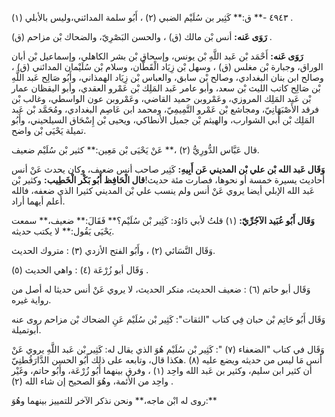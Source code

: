 ٤٩٤٣ -** ق:** كَثِير بن سُلَيْم الضبي (٢) ، أَبُو سلمة المدائني،وليس بالأبلي (١) .

**رَوَى عَنه:** أنس بْن مالك (ق) ، والحسن البَصْرِيّ، والضحاك بْن مزاحم (ق) .

**رَوَى عَنه:** أَحْمَد بْن عَبد اللَّهِ بْن يونس، وإسحاق بْن بشر الكاهلي، وإسماعيل بْن أبان الوراق، وجبارة بْن مغلس (ق) ، وسهل بْن زِيَاد الْقَطَّان، وسلام بْن سُلَيْمان المدائني (ق) ، وصالح ابن بنان البغدادي، وصالح بْن سابق، والعباس بْن زِيَاد الهمذاني، وأَبُو صَالِح عَبد اللَّهِ بْن صَالِح كاتب الليث بْن سعد، وأبو عامر عَبد المَلِك بْن عَمْرو العقدي، وأبو اليقظان عمار بْن عَبد المَلِك المروزي، وعَمْروبن حميد القاضي، وعَمْروبن عون الواسطي، وغالب بْن فرقد الأَصْبَهَانِيّ، ومجاشع بْن عَمْرو التَّمِيمِيّ، ومحمد ابن عَاصِم البغدادي، ومُحَمَّد بْن عَبد المَلِك بْن أَبي الشوارب، والهيثم بْن جميل الأنطاكي، ويحيى بْن إِسْحَاق السيلحيني، وأَبُو تميلة يَحْيَى بْن واضح.

قال عَبَّاس الدُّورِيُّ (٢) ،** عَنْ يَحْيَى بْن مَعِين:** كثير بْن سُلَيْم ضعيف.

**وَقَال عَبد الله بْن علي بْن المديني عَن أَبِيهِ:** كَثِير صاحب أنس ضعيف، وكان يحدث عَنْ أنس أحاديث يسيرة خمسة أو نحوها، فصارت مئة حديث!**قال الْحَافِظ أَبُو بَكْر الْخَطِيب:** وكثير بْن عَبد الله الإبلي أيضا يروي عَنْ أنس ولم ينسب علي بْن المديني كثيرا الذي ضعفه، فالله أعلم أيهما أراد.

**وَقَال أَبُو عُبَيد الآجُرِّيّ:** (١) قلتُ لأبي دَاوُد: كَثِير بْن سُلَيْم؟** فَقَالَ:** ضعيف،** سمعت يَحْيَى يَقُول:** لا يكتب حديثه.

وَقَال النَّسَائي (٢) ، وأَبُو الفتح الأزدي (٣) : متروك الحديث.

وَقَال أبو زُرْعَة (٤) : واهي الحديث (٥) .

وَقَال أبو حاتم (٦) : ضعيف الحديث، منكر الحديث، لا يروي عَنْ أنس حديثا له أصل من رواية غيره.

وَقَال أَبُو حَاتِم بْن حبان فِي كتاب "الثقات": كَثِير بْن سُلَيْم عَنِ الضحاك بْن مزاحم روى عنه أبوتميلة.

وَقَال في كتاب "الضعفاء (٧) ": كَثِير بْن سُلَيْم هُوَ الذي يقال له: كَثِير بْن عَبد اللَّهِ يروي عَنْ أنس مَا ليس من حديثه ويضع عليه (٨) .هكذا قال، وتابعه على ذلك أَبُو الحسن الدَّارَقُطنِيّ أن كثير ابن سليم، وكثير بن عَبد الله واحِد (١) ، وفرق بينهما أَبُو زُرْعَة، وأَبُو حاتم، وغَيْر واحِد من الأئمة، وهُوَ الصحيح إن شاء الله (٢) .

روى له ابْن ماجه،** ونحن نذكر الآخر للتمييز بينهما وهُوَ:**